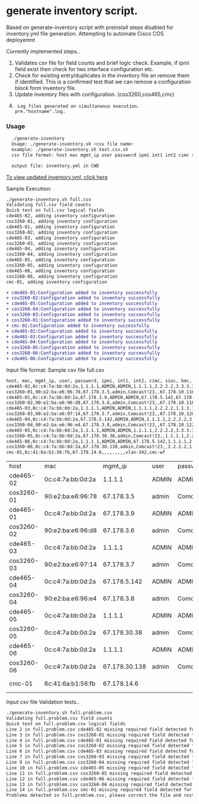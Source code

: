# generate inventory script. 
  Based on generate-inventory script with preinstall steps disabled for inventory.yml file generation.
  Attempting to automate Cisco COS deployemnt 

Currently implemented steps..
1.	Validates csv file for field counts and brief logic check. Example, if ipmi field exist then check for two interface configuration etc.
2.	Check for existing entry/duplicates in the inventory file an remove them if identified.  This is a confirmed test that we can remove a configuration block form inventory file.
3.	Update inventory files with configuration.  (cos3260,cos465,cmc)
4.      Log files generated on simultaneous execution.  pre."hostname".log.


<H3> Usage </H3>

```bash
  ./generate-inventory  
  Usage: ./generate-inventory.sh <csv file name>
  example: ./generate-inventory.sh test.csv.sh
  csv file format: host mac mgmt_ip user password ipmi int1 int2 cimc sioc bmc subnet workflow

  output file: inventory.yml in CWD
````

<a href="https://wwwin-github.cisco.com/kerhee/vaquero-auto/blob/master/generate-inventory/inventory.yml"> To view updated inventory.yml, click here </a>



Sample Execution:

```bash
./generate-inventory.sh full.csv
Validating full.csv field counts
Quick test on full.csv logical fields
cde465-02, adding inventory configuration
cos3260-01, adding inventory configuration
cde465-01, adding inventory configuration
cos3260-02, adding inventory configuration
cde465-03, adding inventory configuration
cos3260-03, adding inventory configuration
cde465-04, adding inventory configuration
cos3260-04, adding inventory configuration
cde465-05, adding inventory configuration
cos3260-05, adding inventory configuration
cde465-06, adding inventory configuration
cos3260-06, adding inventory configuration
cmc-01, adding inventory configuration
```
```diff
+ cde465-01:Configuration added to inventory successfully
+ cos3260-02:Configuration added to inventory successfully
+ cde465-05:Configuration added to inventory successfully
+ cos3260-04:Configuration added to inventory successfully
+ cos3260-03:Configuration added to inventory successfully
+ cos3260-01:Configuration added to inventory successfully
+ cmc-01:Configuration added to inventory successfully
+ cde465-02:Configuration added to inventory successfully
+ cde465-03:Configuration added to inventory successfully
+ cde465-04:Configuration added to inventory successfully
+ cos3260-05:Configuration added to inventory successfully
+ cos3260-06:Configuration added to inventory successfully
+ cde465-06:Configuration added to inventory successfully
```

Input file format: 
Sample csv file full.csv
```bash
host, mac, mgmt_ip, user, password, ipmi, int1, int2, cimc, sioc, bmc, subnet, workflow
cde465-02,0c:c4:7a:bb:0d:2a,1.1.1.1,ADMIN,ADMIN,1.1.1.1,2.2.2.2,3.3.3.3,,,,3260-subnet,cos465-wf
cos3260-01,90:e2:ba:e6:96:78,67.178.3.5,admin,Comcast!23,,67.178.10.116,67.178.10.117,67.178.30.38,67.178.30.35,67.178.30.36,3260-subnet,cos3260-wf
cde465-01,0c:c4:7a:bb:0d:2a,67.178.3.9,ADMIN,ADMIN,67.178.5.142,67.178.10.124,67.178.10.125,,,,3260-subnet,cos465-wf
cos3260-02,90:e2:ba:e6:96:d8,67.178.3.6,admin,Comcast!23,,67.178.10.118,3.3.3.3,67.178.30.138,67.178.30.35,67.178.30.36,3260-subnet,cos3260-wf
cde465-03,0c:c4:7a:bb:0d:2a,1.1.1.1,ADMIN,ADMIN,1.1.1.1,2.2.2.2,1.1.1.1,,,,3260-subnet,cos465-wf
cos3260-03,90:e2:ba:e6:97:14,67.178.3.7,admin,Comcast!23,,67.178.10.120,67.178.10.121,67.178.30.38,67.178.30.35,67.178.30.36,3260-subnet,cos3260-wf
cde465-04,0c:c4:7a:bb:0d:2a,67.178.5.142,ADMIN,ADMIN,1.1.1.1,2.2.2.2,3.3.3.3,,,,3260-subnet,cos465-wf
cos3260-04,90:e2:ba:e6:96:e4,67.178.3.8,admin,Comcast!23,,67.178.10.122,67.178.10.10,67.178.30.138,67.178.30.35,67.178.30.36,3260-subnet,cos3260-wf
cde465-05,0c:c4:7a:bb:0d:2a,1.1.1.1,ADMIN,ADMIN,1.1.1.1,2.2.2.2,3.3.3.3,,,,3260-subnet,cos465-wf
cos3260-05,0c:c4:7a:bb:0d:2a,67.178.30.38,admin,Comcast!23,,1.1.1.1,2.2.2.2,67.178.30.35,67.178.30.36,67.178.30.36,3260-subnet,cos3260-wf
cde465-06,0c:c4:7a:bb:0d:2a,1.1.1.1,ADMIN,ADMIN,67.178.5.142,1.1.1.1,2.2.2.2,,,,3260-subnet,cos465-wf
cos3260-06,0c:c4:7a:bb:0d:2a,67.178.30.138,admin,Comcast!23,,2.2.2.2,1.1.1.1,67.178.30.35,67.178.30.36,67.178.30.36,3260-subnet,cos3260-wf
cmc-01,6c:41:6a:b1:56:fb,67.178.14.6,,,,,,,,,vlan-342,cmc-wf
```

<table>
<tr><td>host</td><td> mac</td><td> mgmt_ip</td><td> user</td><td> password</td><td> ipmi</td><td> int1</td><td> int2</td><td> cimc</td><td> sioc</td><td> bmc</td><td> subnet</td><td> workflow</td></tr>
<tr><td>cde465-02</td><td>0c:c4:7a:bb:0d:2a</td><td>1.1.1.1</td><td>ADMIN</td><td>ADMIN</td><td>1.1.1.1</td><td>2.2.2.2</td><td>3.3.3.3</td><td></td><td></td><td></td><td>3260-subnet</td><td>cos465-wf</td></tr>
<tr><td>cos3260-01</td><td>90:e2:ba:e6:96:78</td><td>67.178.3.5</td><td>admin</td><td>Comcast!23</td><td></td><td>67.178.10.116</td><td>67.178.10.117</td><td>67.178.30.38</td><td>67.178.30.35</td><td>67.178.30.36</td><td>3260-subnet</td><td>cos3260-wf</td></tr>
<tr><td>cde465-01</td><td>0c:c4:7a:bb:0d:2a</td><td>67.178.3.9</td><td>ADMIN</td><td>ADMIN</td><td>67.178.5.142</td><td>67.178.10.124</td><td>67.178.10.125</td><td></td><td></td><td></td><td>3260-subnet</td><td>cos465-wf</td></tr>
<tr><td>cos3260-02</td><td>90:e2:ba:e6:96:d8</td><td>67.178.3.6</td><td>admin</td><td>Comcast!23</td><td></td><td>67.178.10.118</td><td>3.3.3.3</td><td>67.178.30.138</td><td>67.178.30.35</td><td>67.178.30.36</td><td>3260-subnet</td><td>cos3260-wf</td></tr>
<tr><td>cde465-03</td><td>0c:c4:7a:bb:0d:2a</td><td>1.1.1.1</td><td>ADMIN</td><td>ADMIN</td><td>1.1.1.1</td><td>2.2.2.2</td><td>1.1.1.1</td><td></td><td></td><td></td><td>3260-subnet</td><td>cos465-wf</td></tr>
<tr><td>cos3260-03</td><td>90:e2:ba:e6:97:14</td><td>67.178.3.7</td><td>admin</td><td>Comcast!23</td><td></td><td>67.178.10.120</td><td>67.178.10.121</td><td>67.178.30.38</td><td>67.178.30.35</td><td>67.178.30.36</td><td>3260-subnet</td><td>cos3260-wf</td></tr>
<tr><td>cde465-04</td><td>0c:c4:7a:bb:0d:2a</td><td>67.178.5.142</td><td>ADMIN</td><td>ADMIN</td><td>1.1.1.1</td><td>2.2.2.2</td><td>3.3.3.3</td><td></td><td></td><td></td><td>3260-subnet</td><td>cos465-wf</td></tr>
<tr><td>cos3260-04</td><td>90:e2:ba:e6:96:e4</td><td>67.178.3.8</td><td>admin</td><td>Comcast!23</td><td></td><td>67.178.10.122</td><td>67.178.10.10</td><td>67.178.30.138</td><td>67.178.30.35</td><td>67.178.30.36</td><td>3260-subnet</td><td>cos3260-wf</td></tr>
<tr><td>cde465-05</td><td>0c:c4:7a:bb:0d:2a</td><td>1.1.1.1</td><td>ADMIN</td><td>ADMIN</td><td>1.1.1.1</td><td>2.2.2.2</td><td>3.3.3.3</td><td></td><td></td><td></td><td>3260-subnet</td><td>cos465-wf</td></tr>
<tr><td>cos3260-05</td><td>0c:c4:7a:bb:0d:2a</td><td>67.178.30.38</td><td>admin</td><td>Comcast!23</td><td></td><td>1.1.1.1</td><td>2.2.2.2</td><td>67.178.30.35</td><td>67.178.30.36</td><td>67.178.30.36</td><td>3260-subnet</td><td>cos3260-wf</td></tr>
<tr><td>cde465-06</td><td>0c:c4:7a:bb:0d:2a</td><td>1.1.1.1</td><td>ADMIN</td><td>ADMIN</td><td>67.178.5.142</td><td>1.1.1.1</td><td>2.2.2.2</td><td></td><td></td><td></td><td>3260-subnet</td><td>cos465-wf</td></tr>
<tr><td>cos3260-06</td><td>0c:c4:7a:bb:0d:2a</td><td>67.178.30.138</td><td>admin</td><td>Comcast!23</td><td></td><td>2.2.2.2</td><td>1.1.1.1</td><td>67.178.30.35</td><td>67.178.30.36</td><td>67.178.30.36</td><td>3260-subnet</td><td>cos3260-wf</td></tr>
<tr><td>cmc-01</td><td>6c:41:6a:b1:56:fb</td><td>67.178.14.6</td><td></td><td></td><td></td><td></td><td></td><td></td><td></td><td></td><td>vlan-342</td><td>cmc-wf</td></tr>
</table>


Input csv file Validation tests..
```bash
./generate-inventory.sh full.problem.csv
Validating full.problem.csv field counts
Quick test on full.problem.csv logical fields
Line 2 in full.problem.csv cde465-02 missing required field detected for cos465
Line 3 in full.problem.csv cos3260-01 missing required field detected for cos3260
Line 4 in full.problem.csv cde465-01 missing required field detected for cos465
Line 5 in full.problem.csv cos3260-02 missing required field detected for cos3260
Line 6 in full.problem.csv cde465-03 missing required field detected for cos465
Line 7 in full.problem.csv cos3260-03 missing required field detected for cos3260
Line 9 in full.problem.csv cos3260-04 missing required field detected for cos3260
Line 10 in full.problem.csv cde465-05 missing required field detected for cos465
Line 11 in full.problem.csv cos3260-05 missing required field detected for cos3260
Line 12 in full.problem.csv cde465-06 missing required field detected for cos465
Line 13 in full.problem.csv cos3260-06 missing required field detected for cos3260
Line 14 in full.problem.csv cmc-01 missing required field detected for cmc
Problems detected in full.problem.csv, please correct the file and restart the script

```
